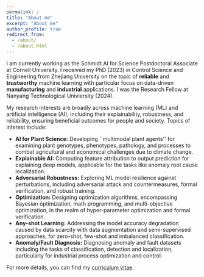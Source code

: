 ```yaml
---
permalink: /
title: "About me"
excerpt: "About me"
author_profile: true
redirect_from: 
  - /about/
  - /about.html
---
```

I am currently working as the Schmidt AI for Science Postdoctoral Associate at Cornell University. I received my PhD (2023) in Control Science and Engineering from Zhejiang University on the topic of **reliable** and **trustworthy** machine learning with particular focus on data-driven **manufacturing** and **industrial** applications. I was the Research Fellow at Nanyang Technological Univiersity (2024).

My research interests are broadly across machine learning (ML) and artificial intelligence (AI), including their explainability, robustness, and reliability, ensuring beneficial outcomes for people and society. Topics of interest include:

- **AI for Plant Science:** Developing ``multimodal plant agents'' for examining plant genotypes, phenotypes, pathology, and processes to combat agricultural and economical challenges due to climate change.
- **Explainable AI:** Computing feature attribution to output prediction for explaining deep models, applicable for the tasks like anomaly root cause localization.
- **Adversarial Robustness:** Exploring ML model resilience against perturbations, including adversarial attack and countermeasures, formal verification, and robust training.
- **Optimization:** Designing optimization algorithms, encompassing Bayesian optimization, math programming, and multi-objective optimization, in the realm of hyper-parameter optimization and formal verification.
- **Any-shot Learning:** Addressing the model accuracy degradation caused by data scarcity with data augmentation and semi-supervised approaches, for zero-shot, few-shot and imbalanced classification.
- **Anomaly/Fault Diagnosis:** Diagnosing anomaly and fault datasets including the tasks of classification, detection and localization, particularly for industrial process optimization and control.

For more details, you can find my [curriculum vitae](../assets/Curriculum_Vitae.pdf).
